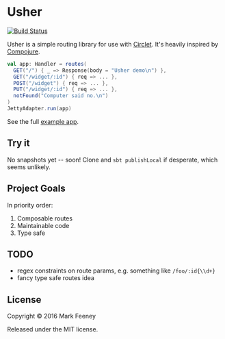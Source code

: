 # Usher

[![Build Status](https://travis-ci.org/overthink/usher.svg?branch=master)](https://travis-ci.org/overthink/usher)

Usher is a simple routing library for use with
[Circlet](https://github.com/overthink/circlet).  It's heavily inspired by
[Compojure](https://github.com/weavejester/compojure).

```scala
val app: Handler = routes(
  GET("/") { _ => Response(body = "Usher demo\n") },
  GET("/widget/:id") { req => ... },
  POST("/widget") { req => ... },
  PUT("/widget/:id") { req => ... },
  notFound("Computer said no.\n")
)
JettyAdapter.run(app)
```

See the full [example app](https://github.com/overthink/usher-example).

## Try it

No snapshots yet -- soon!  Clone and `sbt publishLocal` if desperate, which seems unlikely.

## Project Goals

In priority order:

1. Composable routes
1. Maintainable code
1. Type safe

## TODO

* regex constraints on route params, e.g. something like `/foo/:id{\\d+}`
* fancy type safe routes idea

## License

Copyright &copy; 2016 Mark Feeney

Released under the MIT license.

